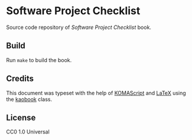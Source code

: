 # Software Project Checklist
Source code repository of _Software Project Checklist_ book.

## Build
Run ```make``` to build the book.

## Credits
This document was typeset with the help of [KOMAScript](https://sourceforge.net/projects/koma-script/) and [LaTeX](https://www.latex-project.org/) using the [kaobook](https://github.com/fmarotta/kaobook/) class.

## License
CC0 1.0 Universal
